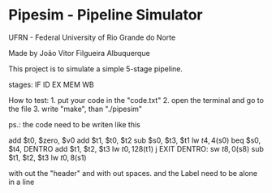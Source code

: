 # Pipesim - Pipeline Simulator

UFRN - Federal University of Rio Grande do Norte

Made by João Vitor Filgueira Albuquerque

This project is to simulate a simple 5-stage pipeline.

stages:
	IF
	ID
	EX
	MEM
	WB

How to test:
	1. put your code in the "code.txt"
	2. open the terminal and go to the file
	3. write "make", than "./pipesim"

ps.:
the code need to be writen like this

add $t0, $zero, $v0
add $t1, $t0, $t2
sub $s0, $t3, $t1
lw $t4, 4($s0)
beq $s0, $t4, DENTRO
add $t1, $t2, $t3
lw $t0, 128($t1)
j EXIT
DENTRO:
sw $t8, 0($s8)
sub $t1, $t2, $t3
lw $t0, 8($s1)

with out the "header" and with out spaces.
and the Label need to be alone in a line


